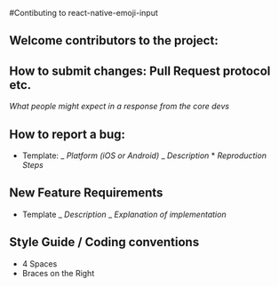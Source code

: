 #Contibuting to react-native-emoji-input

## Welcome contributors to the project:

## How to submit changes: Pull Request protocol etc.

_What people might expect in a response from the core devs_

## How to report a bug:

* Template:
  _ *Platform (iOS or Android)*
  _ _Description_ \* _Reproduction Steps_

## New Feature Requirements

* Template
  \_ _Description_
  \_ _Explanation of implementation_

## Style Guide / Coding conventions

* 4 Spaces
* Braces on the Right
